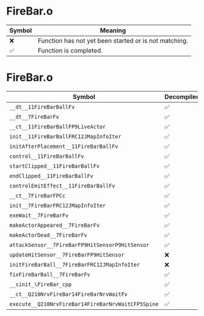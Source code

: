 # FireBar.o
| Symbol | Meaning 
| ------------- | ------------- 
| :x: | Function has not yet been started or is not matching. 
| :white_check_mark: | Function is completed. 


# FireBar.o
| Symbol | Decompiled? |
| ------------- | ------------- |
| `__dt__11FireBarBallFv` | :white_check_mark: |
| `__dt__7FireBarFv` | :white_check_mark: |
| `__ct__11FireBarBallFP9LiveActor` | :white_check_mark: |
| `init__11FireBarBallFRC12JMapInfoIter` | :white_check_mark: |
| `initAfterPlacement__11FireBarBallFv` | :white_check_mark: |
| `control__11FireBarBallFv` | :white_check_mark: |
| `startClipped__11FireBarBallFv` | :white_check_mark: |
| `endClipped__11FireBarBallFv` | :white_check_mark: |
| `controlEmitEffect__11FireBarBallFv` | :white_check_mark: |
| `__ct__7FireBarFPCc` | :white_check_mark: |
| `init__7FireBarFRC12JMapInfoIter` | :white_check_mark: |
| `exeWait__7FireBarFv` | :white_check_mark: |
| `makeActorAppeared__7FireBarFv` | :white_check_mark: |
| `makeActorDead__7FireBarFv` | :white_check_mark: |
| `attackSensor__7FireBarFP9HitSensorP9HitSensor` | :white_check_mark: |
| `updateHitSensor__7FireBarFP9HitSensor` | :x: |
| `initFireBarBall__7FireBarFRC12JMapInfoIter` | :x: |
| `fixFireBarBall__7FireBarFv` | :white_check_mark: |
| `__sinit_\FireBar_cpp` | :white_check_mark: |
| `__ct__Q210NrvFireBar14FireBarNrvWaitFv` | :white_check_mark: |
| `execute__Q210NrvFireBar14FireBarNrvWaitCFP5Spine` | :white_check_mark: |
